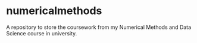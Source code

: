# numericalmethods
A repository to store the coursework from my Numerical Methods and Data Science course in university.
